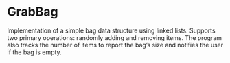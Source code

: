 # GrabBag
Implementation of a simple bag data structure using linked lists. Supports two primary operations: randomly adding and removing items. The program also tracks the number of items to report the bag’s size and notifies the user if the bag is empty.
